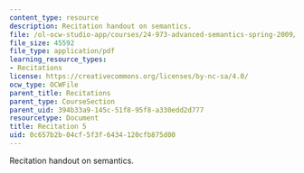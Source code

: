 ```yaml
---
content_type: resource
description: Recitation handout on semantics.
file: /ol-ocw-studio-app/courses/24-973-advanced-semantics-spring-2009/0c657b2b04cf5f3f6434120cfb875d00_MIT24_973s09_rec05.pdf
file_size: 45592
file_type: application/pdf
learning_resource_types:
- Recitations
license: https://creativecommons.org/licenses/by-nc-sa/4.0/
ocw_type: OCWFile
parent_title: Recitations
parent_type: CourseSection
parent_uid: 394b33a9-145c-51f8-95f8-a330edd2d777
resourcetype: Document
title: Recitation 5
uid: 0c657b2b-04cf-5f3f-6434-120cfb875d00
---
```

Recitation handout on semantics.